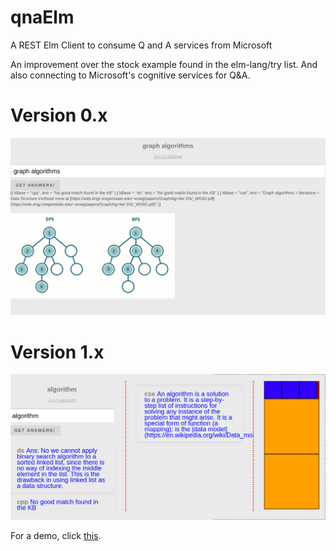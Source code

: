 # qnaElm
A REST Elm Client to consume Q and A services from Microsoft 

An improvement over the stock example found in the elm-lang/try list. 
And also connecting to Microsoft's cognitive services for Q&A. 

# Version 0.x
![version1](https://github.com/kgashok/qnaElm/blob/master/img/qnaService.png)

# Version 1.x
![version2](https://github.com/kgashok/qnaElm/blob/master/img/version2.png)

For a demo, click [this](https://preview.c9users.io/kgashok/qnamicro/index.html?_c9_id=livepreview1&_c9_host=https://ide.c9.io).



